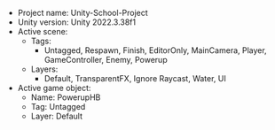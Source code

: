 <!-- UNITY CODE ASSIST INSTRUCTIONS START -->
- Project name: Unity-School-Project
- Unity version: Unity 2022.3.38f1
- Active scene:
  - Tags:
    - Untagged, Respawn, Finish, EditorOnly, MainCamera, Player, GameController, Enemy, Powerup
  - Layers:
    - Default, TransparentFX, Ignore Raycast, Water, UI
- Active game object:
  - Name: PowerupHB
  - Tag: Untagged
  - Layer: Default
<!-- UNITY CODE ASSIST INSTRUCTIONS END -->
